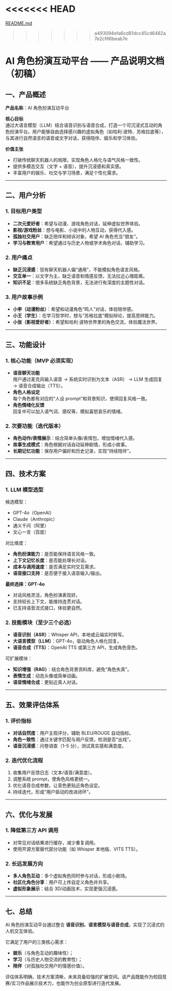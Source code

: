 <<<<<<< HEAD
=======
[README.md](https://github.com/user-attachments/files/22467741/README.md)
>>>>>>> a493094efa6cd81dcc45cd6482a7e2cf66beab7e
# AI 角色扮演互动平台 —— 产品说明文档（初稿）

## 一、产品概述

**产品名称**：AI 角色扮演互动平台  

**核心目标**  
通过大语言模型（LLM）结合语音识别与语音合成，打造一个可沉浸式互动的角色扮演平台。用户能够自由选择感兴趣的虚拟角色（如哈利·波特、苏格拉底等），与其进行自然语言的语音或文字对话，获得陪伴、娱乐和学习体验。  

**价值主张**  
- 打破传统聊天机器人的局限，实现角色人格化与语气风格一致性。  
- 提供多模态交互（文字 + 语音），提升沉浸感和真实感。  
- 丰富用户的娱乐、社交与学习场景，满足个性化需求。  

---

## 二、用户分析

### 1. 目标用户类型
- **二次元爱好者**：希望与动漫、游戏角色对话，延伸虚拟世界体验。  
- **影视/游戏粉丝**：想与电影、小说中的人物互动，获得代入感。  
- **孤独社交用户**：缺乏陪伴和倾诉对象，希望 AI 角色充当“朋友”。  
- **学习与教育用户**：希望通过与历史人物或学术角色对话，辅助学习。  

### 2. 用户痛点
- **缺乏沉浸感**：现有聊天机器人偏“通用”，不能模拟角色语言风格。  
- **交互单一**：以文字为主，缺乏语音和情感反馈，无法拉近心理距离。  
- **知识不足**：很多系统缺乏角色背景，无法进行有深度的主题性对话。  

### 3. 用户故事示例
- **小李（动漫粉丝）**：希望和动漫角色“鸣人”对话，体验陪伴感。  
- **小王（学生）**：在学习哲学时，想与“苏格拉底”模拟辩论，提高思辨能力。  
- **小张（影视爱好者）**：希望和哈利·波特世界里的角色交流，体验魔法世界。  

---

## 三、功能设计

### 1. 核心功能（MVP 必须实现）
- **语音聊天功能**  
  用户通过麦克风输入语音 → 系统实时识别为文本（ASR） → LLM 生成回复 → 语音合成输出（TTS）。  
- **角色人格设定**  
  每个角色都有对应的“人设 prompt”和背景知识，使得回复风格一致。  
- **角色情绪化反馈**  
  回复中可以加入语气词、感叹等，模拟喜怒哀乐的情绪。  

### 2. 次要功能（迭代版本）
- **角色动作/表情展示**：结合简单头像/表情包，增加情绪代入感。  
- **故事生成模式**：角色根据对话自动延伸剧情，形成小故事。  
- **长期记忆功能**：保存用户偏好和历史记录，实现“持续陪伴”。  

---

## 四、技术方案

### 1. LLM 模型选型
候选模型：  
- GPT-4o（OpenAI）  
- Claude（Anthropic）  
- 通义千问（阿里）  
- 文心一言（百度）  

对比维度：  
- **角色扮演能力**：是否能保持语言风格一致。  
- **上下文记忆长度**：是否能处理长对话。  
- **成本与调用速度**：是否满足实时交互需求。  
- **语音接口支持**：是否便于接入语音输入/输出。  

**最终选择：GPT-4o**  
- 对话风格灵活，角色扮演表现好。  
- 支持较长上下文，能维持连贯对话。  
- 已支持语音流式接口，体验更自然。  

### 2. 技能模块（至少三个必选）
- **语音识别（ASR）**：Whisper API，本地或云端实时转写。  
- **大语言模型（LLM）**：GPT-4o，驱动角色人格化回复。  
- **语音合成（TTS）**：OpenAI TTS 或第三方 API，生成角色音色。  

可扩展模块：  
- **知识增强（RAG）**：结合角色背景资料库，避免“角色失真”。  
- **表情生成**：动态头像或简单动画。  
- **语音情绪合成**：更贴近真人对话。  

---

## 五、效果评估体系

### 1. 评价指标
- **对话自然度**：用户主观评分，辅助 BLEU/ROUGE 自动指标。  
- **角色一致性**：通过关键字匹配与用户反馈，检测是否“出戏”。  
- **语音沉浸感**：问卷调查（1–5 分），测试真实感和满意度。  

### 2. 迭代优化流程
1. 收集用户反馈日志（文本/语音/满意度）。  
2. 调整系统 prompt，使角色风格更统一。  
3. 优化语音合成参数，让音色更贴近角色设定。  
4. 持续迭代，形成“用户驱动的改进闭环”。  

---

## 六、优化与发展

### 1. 降低第三方 API 调用
- 对常见对话结果进行缓存，减少重复调用。  
- 使用开源方案替代部分功能（如 Whisper 本地版、VITS TTS）。  

### 2. 长远发展方向
- **多人角色互动**：多个虚拟角色同时参与对话，形成小剧场。  
- **社区化角色分享**：用户可上传自定义角色并共享。  
- **虚拟形象展示**：结合 3D/动画技术，实现更强沉浸感。  

---

## 七、总结

AI 角色扮演互动平台通过整合 **语音识别、语言模型与语音合成**，实现了沉浸式的人机交互体验。  

它满足了用户的三类核心需求：  
- **娱乐**（与角色互动的趣味性）；  
- **学习**（与历史人物交流的教育性）；  
- **陪伴**（对孤独社交用户的情感价值）。  

评估体系明确，技术方案清晰，未来具备较强的扩展空间。该产品既能作为校园竞赛/实习作品展示技术力，也能作为创业原型进行迭代发展。  
